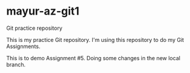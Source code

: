 # mayur-az-git1
Git practice repository

This is my practice Git repository.
I'm using this repository to do my Git Assignments.

This is to demo Assignment #5.
Doing some changes in the new local branch.